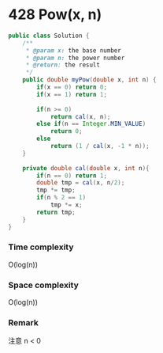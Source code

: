 428  Pow(x, n)
===
```java
public class Solution {
    /**
     * @param x: the base number
     * @param n: the power number
     * @return: the result
     */
    public double myPow(double x, int n) {
        if(x == 0) return 0;
        if(x == 1) return 1;
        
        if(n >= 0)
            return cal(x, n);
        else if(n == Integer.MIN_VALUE)
            return 0;
        else
            return (1 / cal(x, -1 * n));
    }
    
    private double cal(double x, int n){
        if(n == 0) return 1;
        double tmp = cal(x, n/2);
        tmp *= tmp;
        if(n % 2 == 1)
            tmp *= x;
        return tmp;
    }
}
```

### Time complexity
O(log(n))
### Space complexity
O(log(n))
### Remark
注意 n < 0